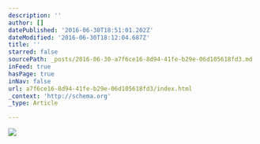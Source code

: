 ```yaml
---
description: ''
author: []
datePublished: '2016-06-30T18:51:01.202Z'
dateModified: '2016-06-30T18:12:04.687Z'
title: ''
starred: false
sourcePath: _posts/2016-06-30-a7f6ce16-8d94-41fe-b29e-06d105618fd3.md
inFeed: true
hasPage: true
inNav: false
url: a7f6ce16-8d94-41fe-b29e-06d105618fd3/index.html
_context: 'http://schema.org'
_type: Article

---
```

![](https://the-grid-user-content.s3-us-west-2.amazonaws.com/0058ed66-2691-4f34-9044-cd9d380c411e.jpg)